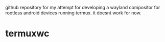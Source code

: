 github repository for my attempt for developing a wayland compositor for rootless android devices running termux. it doesnt work for now. 
# termuxwc

